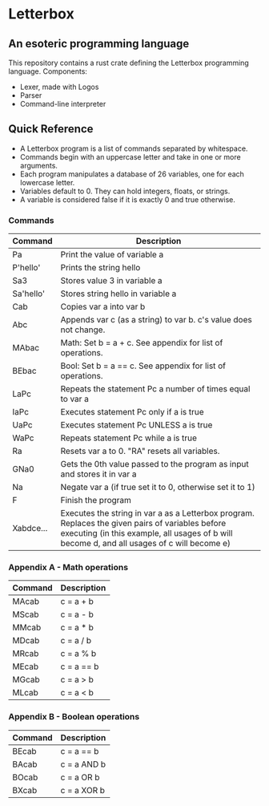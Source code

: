 # Letterbox

## An esoteric programming language

This repository contains a rust crate defining the Letterbox programming language. Components:

- Lexer, made with Logos
- Parser
- Command-line interpreter

## Quick Reference

- A Letterbox program is a list of commands separated by whitespace.
- Commands begin with an uppercase letter and take in one or more arguments.
- Each program manipulates a database of 26 variables, one for each lowercase letter.
- Variables default to 0. They can hold integers, floats, or strings.
- A variable is considered false if it is exactly 0 and true otherwise.

### Commands

| Command | Description |
|---------|-------------|
| Pa | Print the value of variable a |
| P'hello' | Prints the string hello |
| Sa3 | Stores value 3 in variable a |
| Sa'hello' | Stores string hello in variable a |
| Cab | Copies var a into var b |
| Abc | Appends var c (as a string) to var b. c's value does not change. |
| MAbac | Math: Set b = a + c. See appendix for list of operations. |
| BEbac | Bool: Set b = a == c. See appendix for list of operations. |
| LaPc | Repeats the statement Pc a number of times equal to var a |
| IaPc | Executes statement Pc only if a is true |
| UaPc | Executes statement Pc UNLESS a is true |
| WaPc | Repeats statement Pc while a is true |
| Ra | Resets var a to 0. "RA" resets all variables. |
| GNa0 | Gets the 0th value passed to the program as input and stores it in var a |
| Na | Negate var a (if true set it to 0, otherwise set it to 1) |
| F | Finish the program |
| Xabdce... | Executes the string in var a as a Letterbox program. Replaces the given pairs of variables before executing (in this example, all usages of b will become d, and all usages of c will become e) |

### Appendix A - Math operations

| Command | Description |
|---------|-------------|
| MAcab | c = a + b |
| MScab | c = a - b |
| MMcab | c = a * b |
| MDcab | c = a / b |
| MRcab | c = a % b |
| MEcab | c = a == b |
| MGcab | c = a > b |
| MLcab | c = a < b |

### Appendix B - Boolean operations

| Command | Description |
|---------|-------------|
| BEcab | c = a == b |
| BAcab | c = a AND b |
| BOcab | c = a OR b |
| BXcab | c = a XOR b |